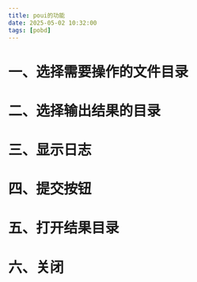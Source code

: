 ```yaml
---
title: poui的功能
date: 2025-05-02 10:32:00
tags: [pobd]
---
```



#  一、选择需要操作的文件目录

#  二、选择输出结果的目录

#  三、显示日志

#  四、提交按钮

# 五、打开结果目录

#  六、关闭